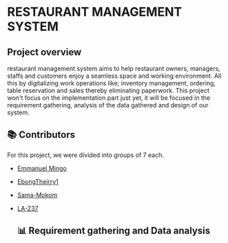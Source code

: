 # RESTAURANT MANAGEMENT SYSTEM

## Project overview
  restaurant management system aims to help restaurant owners, managers, staffs and customers enjoy a seamless space and working environment. All this by digitalizing work operations like; inventory management, ordering, table reservation and sales thereby eliminating paperwork. This project won't focus on the implementation part just yet, it will be focused in the requirement gathering, analysis of the data gathered and design of our system. 

  ## 📚 Contributors
  For this project, we were divided into groups of 7 each. 
  - [Emmanuel Mingo](https://github.com/emmanuelmingo)
  - [EbongTheirry1](https://github.com/EbongThierry1)
  - [Sama-Mokom](https://github.com/Sama-Mokom)
  - [LA-237](https://github.com/LA-237)

    ## 📊 Requirement gathering and Data analysis
    
    
   

  
  
